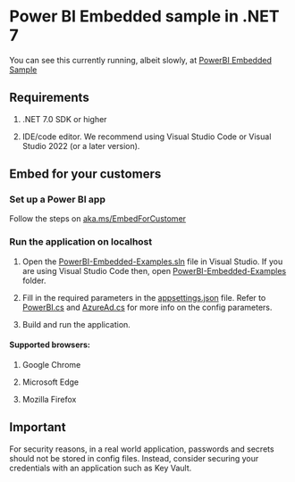# Power BI Embedded sample in .NET 7

You can see this currently running, albeit slowly, at [PowerBI Embedded Sample](https://pbicb.azurewebsites.net/)

## Requirements

1. .NET 7.0 SDK or higher

2. IDE/code editor. We recommend using Visual Studio Code or Visual Studio 2022 (or a later version).


## Embed for your customers

### Set up a Power BI app

Follow the steps on [aka.ms/EmbedForCustomer](https://aka.ms/embedforcustomer)

### Run the application on localhost

1. Open the [PowerBI-Embedded-Examples.sln](./PowerBI-Embedded-Examples.sln) file in Visual Studio. If you are using Visual Studio Code then, open [PowerBI-Embedded-Examples](./PowerBI-Embedded-Examples) folder.

2. Fill in the required parameters in the [appsettings.json](./PowerBI-Embedded-Examples/appsettings.json) file. Refer to [PowerBI.cs](./PowerBI-Embedded-Examples/Models/PowerBI.cs) and [AzureAd.cs](./PowerBI-Embedded-Examples/Models/AzureAd.cs) for more info on the config parameters.

3. Build and run the application.

#### Supported browsers:

1. Google Chrome

2. Microsoft Edge

3. Mozilla Firefox

## Important

For security reasons, in a real world application, passwords and secrets should not be stored in config files. Instead, consider securing your credentials with an application such as Key Vault.
